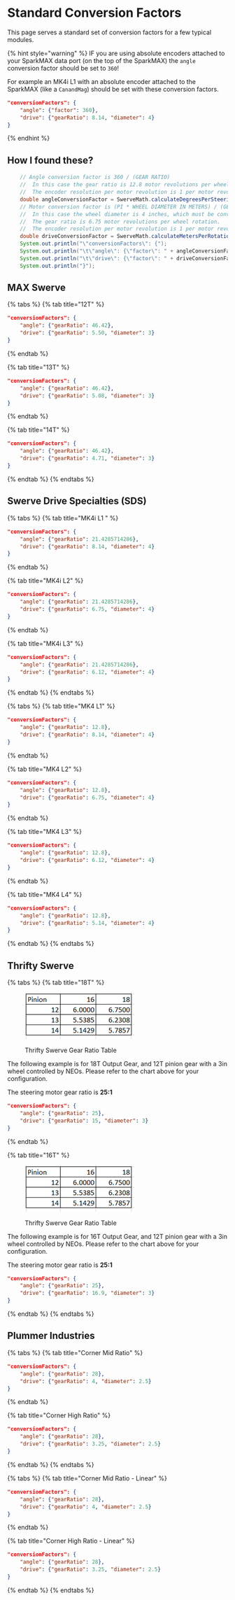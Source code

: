 # Standard Conversion Factors

This page serves a standard set of conversion factors for a few typical modules.

{% hint style="warning" %}
IF you are using absolute encoders attached to your SparkMAX data port (on the top of the SparkMAX) the `angle` conversion factor should be set to `360`!

For example an MK4i L1 with an absolute encoder attached to the SparkMAX (like a `CanandMag`) should be set with these conversion factors.

```json
"conversionFactors": {
	"angle": {"factor": 360},
	"drive": {"gearRatio": 8.14, "diameter": 4}
}
```
{% endhint %}

## How I found these?

```java
    // Angle conversion factor is 360 / (GEAR RATIO)
    //  In this case the gear ratio is 12.8 motor revolutions per wheel rotation.
    //  The encoder resolution per motor revolution is 1 per motor revolution.
    double angleConversionFactor = SwerveMath.calculateDegreesPerSteeringRotation(12.8);
    // Motor conversion factor is (PI * WHEEL DIAMETER IN METERS) / (GEAR RATIO).
    //  In this case the wheel diameter is 4 inches, which must be converted to meters to get meters/second.
    //  The gear ratio is 6.75 motor revolutions per wheel rotation.
    //  The encoder resolution per motor revolution is 1 per motor revolution.
    double driveConversionFactor = SwerveMath.calculateMetersPerRotation(Units.inchesToMeters(4), 6.75);
    System.out.println("\"conversionFactors\": {");
    System.out.println("\t\"angle\": {\"factor\": " + angleConversionFactor + "},");
    System.out.println("\t\"drive\": {\"factor\": " + driveConversionFactor + "}");
    System.out.println("}");
```

## MAX Swerve

{% tabs %}
{% tab title="12T" %}
```json
"conversionFactors": {
    "angle": {"gearRatio": 46.42},
    "drive": {"gearRatio": 5.50, "diameter": 3}
}
```
{% endtab %}

{% tab title="13T" %}
```json
"conversionFactors": {
    "angle": {"gearRatio": 46.42},
    "drive": {"gearRatio": 5.08, "diameter": 3}
}
```
{% endtab %}

{% tab title="14T" %}
```json
"conversionFactors": {
    "angle": {"gearRatio": 46.42},
    "drive": {"gearRatio": 4.71, "diameter": 3}
}
```
{% endtab %}
{% endtabs %}

## Swerve Drive Specialties (SDS)

{% tabs %}
{% tab title="MK4i L1 " %}
```json
"conversionFactors": {
	"angle": {"gearRatio": 21.4285714286},
	"drive": {"gearRatio": 8.14, "diameter": 4}
}
```
{% endtab %}

{% tab title="MK4i L2" %}
```json
"conversionFactors": {
	"angle": {"gearRatio": 21.4285714286},
	"drive": {"gearRatio": 6.75, "diameter": 4}
}
```
{% endtab %}

{% tab title="MK4i L3" %}
```json
"conversionFactors": {
	"angle": {"gearRatio": 21.4285714286},
	"drive": {"gearRatio": 6.12, "diameter": 4}
}
```
{% endtab %}
{% endtabs %}

{% tabs %}
{% tab title="MK4 L1" %}
```json
"conversionFactors": {
	"angle": {"gearRatio": 12.8},
	"drive": {"gearRatio": 8.14, "diameter": 4}
}
```
{% endtab %}

{% tab title="MK4 L2" %}
```json
"conversionFactors": {
	"angle": {"gearRatio": 12.8},
	"drive": {"gearRatio": 6.75, "diameter": 4}
}
```
{% endtab %}

{% tab title="MK4 L3" %}
```json
"conversionFactors": {
	"angle": {"gearRatio": 12.8},
	"drive": {"gearRatio": 6.12, "diameter": 4}
}
```
{% endtab %}

{% tab title="MK4 L4" %}
```json
"conversionFactors": {
	"angle": {"gearRatio": 12.8},
	"drive": {"gearRatio": 5.14, "diameter": 4}
}
```
{% endtab %}
{% endtabs %}

## Thrifty Swerve

{% tabs %}
{% tab title="18T" %}
<figure><img src="../.gitbook/assets/thriftswerve.PNG" alt=""><figcaption><p>Thrifty Swerve Gear Ratio Table</p></figcaption></figure>

The following example is for 18T Output Gear, and 12T pinion gear with a 3in wheel controlled by NEOs. Please refer to the chart above for your configuration.

The steering motor gear ratio is **25:1**

```json
"conversionFactors": {
	"angle": {"gearRatio": 25},
	"drive": {"gearRatio": 15, "diameter": 3}
}
```
{% endtab %}

{% tab title="16T" %}


<figure><img src="../.gitbook/assets/thriftswerve.PNG" alt=""><figcaption><p>Thrifty Swerve Gear Ratio Table</p></figcaption></figure>

The following example is for 16T Output Gear, and 12T pinion gear with a 3in wheel controlled by NEOs. Please refer to the chart above for your configuration.&#x20;

The steering motor gear ratio is **25:1**

```json
"conversionFactors": {
	"angle": {"gearRatio": 25},
	"drive": {"gearRatio": 16.9, "diameter": 3}
}
```
{% endtab %}
{% endtabs %}



## Plummer Industries

{% tabs %}
{% tab title="Corner Mid Ratio" %}
```json
"conversionFactors": {
	"angle": {"gearRatio": 28},
	"drive": {"gearRatio": 4, "diameter": 2.5}
}
```
{% endtab %}

{% tab title="Corner High Ratio" %}
```json
"conversionFactors": {
	"angle": {"gearRatio": 28},
	"drive": {"gearRatio": 3.25, "diameter": 2.5}
}
```
{% endtab %}
{% endtabs %}

{% tabs %}
{% tab title="Corner Mid Ratio - Linear" %}
```json
"conversionFactors": {
	"angle": {"gearRatio": 28},
	"drive": {"gearRatio": 4, "diameter": 2.5}
}
```
{% endtab %}

{% tab title="Corner High Ratio - Linear" %}
```json
"conversionFactors": {
	"angle": {"gearRatio": 28},
	"drive": {"gearRatio": 3.25, "diameter": 2.5}
}
```
{% endtab %}
{% endtabs %}



